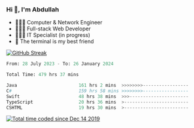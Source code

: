 <h3>Hi 👋, I'm Abdullah</h3>

- 👷🏼‍♂️ Computer & Network Engineer
- 👨🏻‍💻 Full-stack Web Developer
- 👨🏻‍💻 IT Specialist (in progress)
- 🖤 The terminal is my best friend

[![GitHub Streak](https://streak-stats.demolab.com?user=al3bad&theme=transparent&date_format=j%20M%5B%20Y%5D)](https://git.io/streak-stats)

<!--START_SECTION:waka-->

```python
From: 28 July 2023 - To: 26 January 2024

Total Time: 479 hrs 37 mins

Java                       161 hrs 2 mins  >>>>>>>>-----------------   33.39 %
C#                         159 hrs 58 mins >>>>>>>>-----------------   33.16 %
Swift                      48 hrs 38 mins  >>>----------------------   10.08 %
TypeScript                 20 hrs 36 mins  >------------------------   04.27 %
CSHTML                     19 hrs 30 mins  >------------------------   04.04 %
```

<!--END_SECTION:waka-->

<p>
  <a href="https://wakatime.com/@ce2a2aac-0d6b-4d65-b864-8a4bcaf12967"><img src="https://wakatime.com/badge/user/ce2a2aac-0d6b-4d65-b864-8a4bcaf12967.svg" alt="Total time coded since Dec 14 2019" /></a>
</p>
